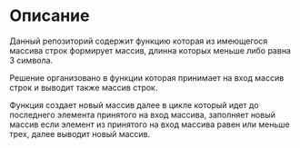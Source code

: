 # Описание
 Данный репозиторий содержит функцию которая из имеющегося массива строк формирует массив, длинна которых меньше либо равна 3 символа.

Решение организовано в функции которая принимает на вход массив строк и выводит также массив строк.

Функция создает новый массив далее в цикле который идет до последнего элемента принятого на вход массива, заполняет новый массив если элемент из принятого на вход массива равен или меньше трех, далее выводит новый массив.